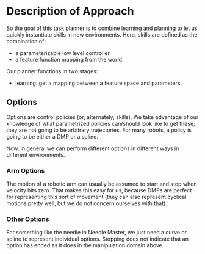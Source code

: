 
# Description of Approach

So the goal of this task planner is to combine learning and planning to let us quickly instantiate skills in new environments. Here, skills are defined as the combination of:
  - a parameterizable low level controller
  - a feature function mapping from the world

Our planner functions in two stages:
  - learning: get a mapping between a feature space and parameters.


## Options

Options are control policies (or, alternately, skills). We take advantage of our knowledge of what parametrized policies can/should look like to get these; they are not going to be arbitrary trajectories. For many robots, a policy is going to be either a DMP or a spline.

Now, in general we can perform different options in different ways in different environments.

### Arm Options

The motion of a robotic arm can usually be assumed to start and stop when velocity hits zero. That makes this easy for us, because DMPs are perfect for representing this sort of movement (they can also represent cyclical motions pretty well, but we do not concern ourselves with that).

### Other Options

For something like the needle in Needle Master, we just need a curve or spline to represent individual options. Stopping does not indicate that an option has ended as it does in the manipulation domain above.


